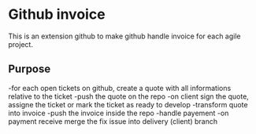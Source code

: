 # Github invoice
This is an extension github to make github handle invoice for each agile project.

## Purpose
-for each open tickets on github, create a quote with all informations relative to the ticket
-push the quote on the repo
-on client sign the quote, assigne the ticket or mark the ticket as ready to develop
-transform quote into invoice
-push the invoice inside the repo
-handle payement
-on payment receive merge the fix issue into delivery (client) branch
